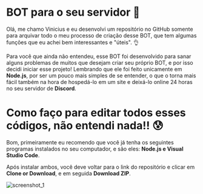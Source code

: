 # BOT para o seu servidor 🤖

Olá, me chamo Vinicius e eu desenvolvi um repositório no GitHub somente para arquivar todo o meu processo de criação desse BOT, que tem algumas funções que eu achei bem interessantes e "úteis". 👌

Para você que ainda não entendeu, esse BOT foi desenvolvido para sanar alguns problemas de muitos que desejam criar seu próprio BOT, e por isso decidi iniciar esse projeto! Lembrando que ele foi feito unicamente em **Node.js**, por ser um pouco mais simples de se entender, o que o torna mais fácil também na hora de hospedá-lo em um site e deixá-lo online 24 horas no seu servidor de **Discord**.


# Como faço para editar todos esses códigos, não entendi nada!! 😰

Bom, primeiramente eu recomendo que você já tenha os seguintes programas instalados no seu computador, e são eles: **Node.js e Visual Studio Code**.

Após instalar ambos, você deve voltar para o link do repositório e clicar em **Clone or Download**, e em seguida **Download ZIP**.

![screenshot_1](https://user-images.githubusercontent.com/40542263/43734762-23d721bc-998f-11e8-99b4-63cb88802dea.png)

